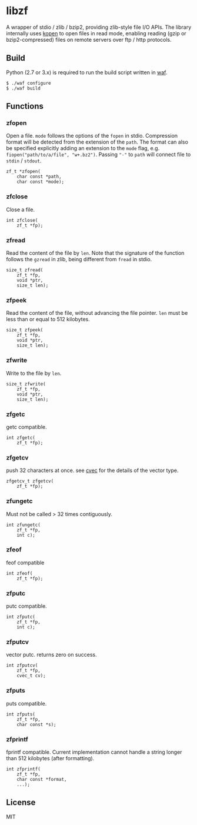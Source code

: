 # libzf

A wrapper of stdio / zlib / bzip2, providing zlib-style file I/O APIs. The library internally uses [kopen](https://github.com/attractivechaos/klib) to open files in read mode, enabling reading (gzip or bzip2-compressed) files on remote servers over ftp / http protocols.

## Build

Python (2.7 or 3.x) is required to run the build script written in [waf](https://github.com/waf-project/waf).

```
$ ./waf configure
$ ./waf build
```

## Functions

### zfopen

Open a file. `mode` follows the options of the `fopen` in stdio. Compression format will be detected from the extension of the `path`. The format can also be specified explicitly adding an extension to the `mode` flag, e.g. `fiopen("path/to/a/file", "w+.bz2")`. Passing `"-"` to `path` will connect file to `stdin` / `stdout`.

```
zf_t *zfopen(
	char const *path,
	char const *mode);
```

### zfclose

Close a file.

```
int zfclose(
	zf_t *fp);
```

### zfread

Read the content of the file by `len`. Note that the signature of the function follows the `gzread` in zlib, being different from `fread` in stdio.

```
size_t zfread(
	zf_t *fp,
	void *ptr,
	size_t len);
```

### zfpeek

Read the content of the file, without advancing the file pointer. `len` must be less than or equal to 512 kilobytes.

```
size_t zfpeek(
	zf_t *fp,
	void *ptr,
	size_t len);
```

### zfwrite

Write to the file by `len`.

```
size_t zfwrite(
	zf_t *fp,
	void *ptr,
	size_t len);
```

### zfgetc

getc compatible.

```
int zfgetc(
	zf_t *fp);
```

### zfgetcv

push 32 characters at once. see [cvec](https://github.com/ocxtal/cvec) for the details of the vector type.

```
zfgetcv_t zfgetcv(
	zf_t *fp);
```

### zfungetc

Must not be called > 32 times contiguously.

```
int zfungetc(
	zf_t *fp,
	int c);
```

### zfeof

feof compatible

```
int zfeof(
	zf_t *fp);
```

### zfputc

putc compatible.

```
int zfputc(
	zf_t *fp,
	int c);
```

### zfputcv

vector putc. returns zero on success.

```
int zfputcv(
	zf_t *fp,
	cvec_t cv);
```

### zfputs

puts compatible.

```
int zfputs(
	zf_t *fp,
	char const *s);
```

### zfprintf

fprintf compatible. Current implementation cannot handle a string longer than 512 kilobytes (after formatting).

```
int zfprintf(
	zf_t *fp,
	char const *format,
	...);
```

## License

MIT